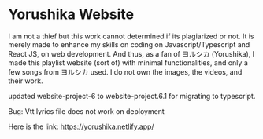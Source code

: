 # Yorushika Website

I am not a thief but this work cannot determined if its plagiarized or not. It is merely made to enhance my skills on coding on Javascript/Typescript and React JS, on web development. And thus, as a fan of ヨルシカ (Yorushika), I made this playlist website (sort of) with minimal functionalities, and only a few songs from ヨルシカ used. I do not own the images, the videos, and their work.

updated website-project-6 to website-project.6.1 for migrating to typescript.

Bug: Vtt lyrics file does not work on deployment

Here is the link: https://yorushika.netlify.app/
